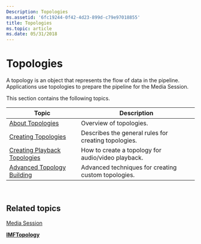 ```yaml
---
Description: Topologies
ms.assetid: '6fc19244-0f42-4d23-899d-c79e97018855'
title: Topologies
ms.topic: article
ms.date: 05/31/2018
---
```


# Topologies

A topology is an object that represents the flow of data in the pipeline. Applications use topologies to prepare the pipeline for the Media Session.

This section contains the following topics.



| Topic                                                            | Description                                          |
|------------------------------------------------------------------|------------------------------------------------------|
| [About Topologies](about-topologies.md)                         | Overview of topologies.                              |
| [Creating Topologies](creating-topologies.md)                   | Describes the general rules for creating topologies. |
| [Creating Playback Topologies](creating-playback-topologies.md) | How to create a topology for audio/video playback.   |
| [Advanced Topology Building](advanced-topology-building.md)     | Advanced techniques for creating custom topologies.  |



 

## Related topics

<dl> <dt>

[Media Session](media-session.md)
</dt> <dt>

[**IMFTopology**](/windows/desktop/api/mfidl/nn-mfidl-imftopology)
</dt> </dl>

 

 



